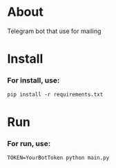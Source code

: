 <h1>About</h1>
Telegram bot that use for mailing
<h1>Install</h1>

### For install, use:
    pip install -r requirements.txt

# Run
### For run, use:
    TOKEN=YourBotToken python main.py 
